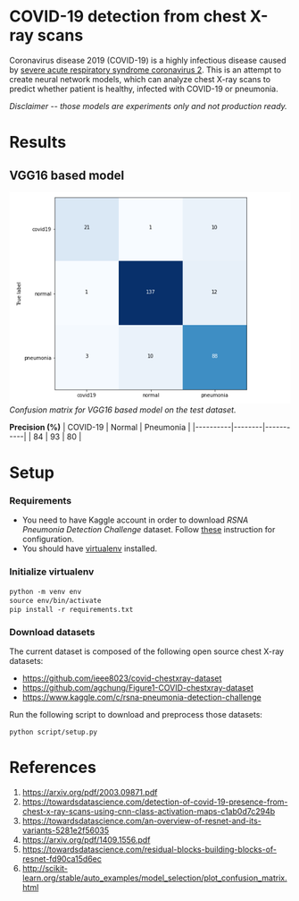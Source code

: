 # COVID-19 detection from chest X-ray scans

Coronavirus disease 2019 (COVID-19) is a highly infectious disease caused by [severe acute respiratory syndrome coronavirus 2](https://en.wikipedia.org/wiki/Severe_acute_respiratory_syndrome_coronavirus_2). This is an attempt to create neural network models, which can analyze chest X-ray scans to predict whether patient is healthy, infected with COVID-19 or pneumonia.

*Disclaimer -- those models are experiments only and not production ready.*

# Results

## VGG16 based model
![VGG confusion matrix](./docs/vgg16_based.png)
*Confusion matrix for VGG16 based model on the test dataset.*

__Precision (%)__
| COVID-19 | Normal | Pneumonia |
|----------|--------|-----------|
| 84       | 93     | 80        |

# Setup

### Requirements
* You need to have Kaggle account in order to download *RSNA Pneumonia Detection Challenge* dataset. Follow [these](https://github.com/Kaggle/kaggle-api#api-credentials) instruction for configuration.
* You should have [virtualenv](https://packaging.python.org/guides/installing-using-pip-and-virtual-environments/) installed.

### Initialize virtualenv
```
python -m venv env
source env/bin/activate
pip install -r requirements.txt
```

### Download datasets
The current dataset is composed of the following open source chest X-ray datasets:
* https://github.com/ieee8023/covid-chestxray-dataset
* https://github.com/agchung/Figure1-COVID-chestxray-dataset
* https://www.kaggle.com/c/rsna-pneumonia-detection-challenge

Run the following script to download and preprocess those datasets:
```
python script/setup.py
```

# References

1. https://arxiv.org/pdf/2003.09871.pdf
2. https://towardsdatascience.com/detection-of-covid-19-presence-from-chest-x-ray-scans-using-cnn-class-activation-maps-c1ab0d7c294b
3. https://towardsdatascience.com/an-overview-of-resnet-and-its-variants-5281e2f56035
4. https://arxiv.org/pdf/1409.1556.pdf
5. https://towardsdatascience.com/residual-blocks-building-blocks-of-resnet-fd90ca15d6ec
6. http://scikit-learn.org/stable/auto_examples/model_selection/plot_confusion_matrix.html

